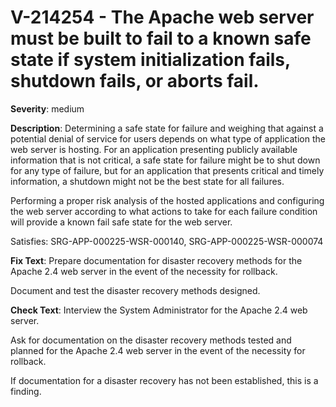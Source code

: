 # V-214254 - The Apache web server must be built to fail to a known safe state if system initialization fails, shutdown fails, or aborts fail.

**Severity**: medium

**Description**:
Determining a safe state for failure and weighing that against a potential denial of service for users depends on what type of application the web server is hosting. For an application presenting publicly available information that is not critical, a safe state for failure might be to shut down for any type of failure, but for an application that presents critical and timely information, a shutdown might not be the best state for all failures.

Performing a proper risk analysis of the hosted applications and configuring the web server according to what actions to take for each failure condition will provide a known fail safe state for the web server.

Satisfies: SRG-APP-000225-WSR-000140, SRG-APP-000225-WSR-000074

**Fix Text**:
Prepare documentation for disaster recovery methods for the Apache 2.4 web server in the event of the necessity for rollback.

Document and test the disaster recovery methods designed.

**Check Text**:
Interview the System Administrator for the Apache 2.4 web server.

Ask for documentation on the disaster recovery methods tested and planned for the Apache 2.4 web server in the event of the necessity for rollback.

If documentation for a disaster recovery has not been established, this is a finding.

